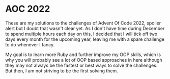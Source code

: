 # AOC 2022
These are my solutions to the challenges of Advent Of Code 2022, spoiler alert but I doubt that wasn't clear yet. 
As I don't have time during December to spend multiple hours each day on this, I decided that I will tick off two days every month for the upcoming year, leaving me with a spare challenge to do whenever I fancy.

My goal is to learn more Ruby and further improve my OOP skills, which is why you will probably see a lot of OOP based approaches in here although they may not always be the fastest or best ways to solve the challenges. But then, I am not striving to be the first solving them.
